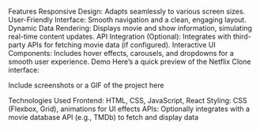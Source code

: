 
Features
Responsive Design: Adapts seamlessly to various screen sizes.
User-Friendly Interface: Smooth navigation and a clean, engaging layout.
Dynamic Data Rendering: Displays movie and show information, simulating real-time content updates.
API Integration (Optional): Integrates with third-party APIs for fetching movie data (if configured).
Interactive UI Components: Includes hover effects, carousels, and dropdowns for a smooth user experience.
Demo
Here’s a quick preview of the Netflix Clone interface:

Include screenshots or a GIF of the project here

Technologies Used
Frontend: HTML, CSS, JavaScript, React
Styling: CSS (Flexbox, Grid), animations for UI effects
APIs: Optionally integrates with a movie database API (e.g., TMDb) to fetch and display data
